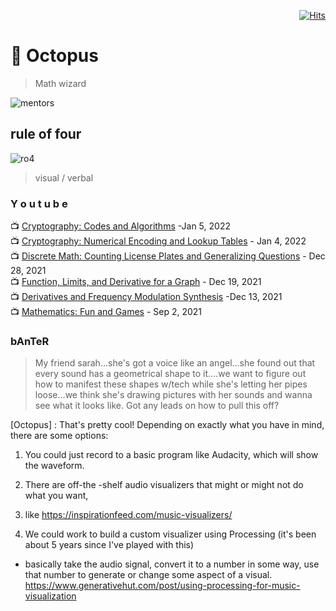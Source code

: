 <div align="right">
  
[![Hits](https://hits.seeyoufarm.com/api/count/incr/badge.svg?url=https%3A%2F%2Fgithub.com%2FUnderground-Railroad%2FmagnificentMammals%2Fblob%2Fmain%2FmagnificentMammals%2Foctopus.md&count_bg=%23FF10B2&title_bg=%23555555&icon=reverbnation.svg&icon_color=%23E7E7E7&title=hits&edge_flat=false)](https://hits.seeyoufarm.com)
  
 </div>
 
# 🐙 Octopus
> Math wizard

![mentors](https://cdn.discordapp.com/attachments/894474009759084564/929627342047957002/unknown.png)

## rule of four
![ro4](https://cdn.discordapp.com/attachments/894474009759084564/929628632954069022/unknown.png) 
> visual / verbal


### Y o u t u b e 
📺 [Cryptography: Codes and Algorithms](https://www.youtube.com/watch?v=3EVi9ovvnDU) -Jan 5, 2022 <br>
📺 [Cryptography: Numerical Encoding and Lookup Tables](https://www.youtube.com/watch?v=WGXA9e4ppxE) - Jan 4, 2022<br>
📺 [Discrete Math: Counting License Plates and Generalizing Questions](https://www.youtube.com/watch?v=urdGjJd63Ag) - Dec 28, 2021<br>
📺 [Function, Limits, and Derivative for a Graph](https://www.youtube.com/watch?v=Z6-vdMMxFqs) - Dec 19, 2021 <br>
📺 [Derivatives and Frequency Modulation Synthesis](https://www.youtube.com/watch?v=3aDb12Z64aQ) -Dec 13, 2021 <br>
📺 [Mathematics: Fun and Games](https://www.youtube.com/watch?v=W9YPnIXR75Y) - Sep 2, 2021<br>


### bAnTeR
> My friend sarah...she's got a voice like an angel...she found out that every sound has a geometrical shape to it....we want to figure out how to manifest these shapes w/tech while she's letting her pipes loose...we think she's drawing pictures with her sounds and wanna see what it looks like. Got any leads on how to pull this off?

[Octopus] : That's pretty cool! Depending on exactly what you have in mind, there are some options: 
1. You could just record to a basic program like Audacity, which will show the waveform. <br>

2. There are off-the -shelf audio visualizers that might or might not do what you want, <br>

3. like https://inspirationfeed.com/music-visualizers/ <br>

4. We could work to build a custom visualizer using Processing (it's been about 5 years since I've played with this) <br>
- basically take the audio signal, convert it to a number in some way, use that number to generate or change some aspect of a visual. <br>
https://www.generativehut.com/post/using-processing-for-music-visualization<br>
